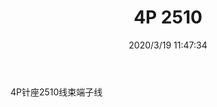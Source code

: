 ﻿---
layout: post 
title: 4P 2510
tags: 2510
categories: wire-harness
overview: 
part_number: 
thumb_img: static/202003/249-thumb-20200319194900.jpg
small_img: static/202003/249-20200319194900.jpg
date: 2020/3/19 11:47:34
---


4P针座2510线束端子线
